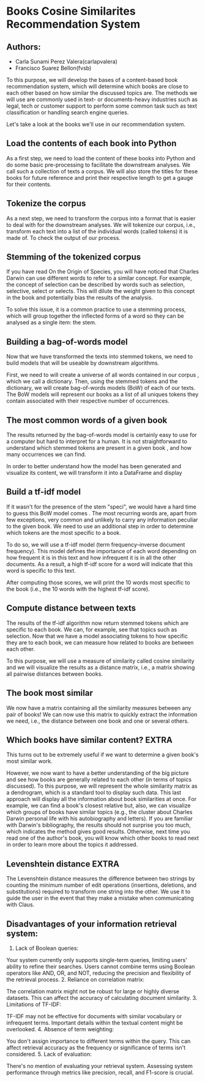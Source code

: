 # Books Cosine Similarites Recommendation System

## Authors:
- Carla Sunami Perez Valera(carlapvalera)
- Francisco Suarez Bellon(fvsb)

To this purpose, we will develop the bases of a content-based book recommendation system, which will determine which books are close to each other based on how similar the discussed topics are. The methods we will use are commonly used in text- or documents-heavy industries such as legal, tech or customer support to perform some common task such as text classification or handling search engine queries.

Let's take a look at the books we'll use in our recommendation system.

## Load the contents of each book into Python
As a first step, we need to load the content of these books into Python and do some basic pre-processing to facilitate the downstream analyses. We call such a collection of texts a corpus. We will also store the titles for these books for future reference and print their respective length to get a gauge for their contents.


## Tokenize the corpus
As a next step, we need to transform the corpus into a format that is easier to deal with for the downstream analyses. We will tokenize our corpus, i.e., transform each text into a list of the individual words (called tokens) it is made of. To check the output of our process.


## Stemming of the tokenized corpus
If you have read On the Origin of Species, you will have noticed that Charles Darwin can use different words to refer to a similar concept. For example, the concept of selection can be described by words such as selection, selective, select or selects. This will dilute the weight given to this concept in the book and potentially bias the results of the analysis.

To solve this issue, it is a common practice to use a stemming process, which will group together the inflected forms of a word so they can be analysed as a single item: the stem. 


## Building a bag-of-words model
Now that we have transformed the texts into stemmed tokens, we need to build models that will be useable by downstream algorithms.

First, we need to will create a universe of all words contained in our corpus , which we call a dictionary. Then, using the stemmed tokens and the dictionary, we will create bag-of-words models (BoW) of each of our texts. The BoW models will represent our books as a list of all uniques tokens they contain associated with their respective number of occurrences.


## The most common words of a given book
The results returned by the bag-of-words model is certainly easy to use for a computer but hard to interpret for a human. It is not straightforward to understand which stemmed tokens are present in a given book , and how many occurrences we can find.

In order to better understand how the model has been generated and visualize its content, we will transform it into a DataFrame and display 


## Build a tf-idf model
If it wasn't for the presence of the stem "speci", we would have a hard time to guess this BoW model comes . The most recurring words are, apart from few exceptions, very common and unlikely to carry any information peculiar to the given book. We need to use an additional step in order to determine which tokens are the most specific to a book.

To do so, we will use a tf-idf model (term frequency–inverse document frequency). This model defines the importance of each word depending on how frequent it is in this text and how infrequent it is in all the other documents. As a result, a high tf-idf score for a word will indicate that this word is specific to this text.

After computing those scores, we will print the 10 words most specific to the book (i.e., the 10 words with the highest tf-idf score).


## Compute distance between texts
The results of the tf-idf algorithm now return stemmed tokens which are specific to each book. We can, for example, see that topics such as selection. Now that we have a model associating tokens to how specific they are to each book, we can measure how related to books are between each other.

To this purpose, we will use a measure of similarity called cosine similarity and we will visualize the results as a distance matrix, i.e., a matrix showing all pairwise distances between  books.


## The book most similar 
We now have a matrix containing all the similarity measures between any pair of books! We can now use this matrix to quickly extract the information we need, i.e., the distance between one book and one or several others.


## Which books have similar content? EXTRA
This turns out to be extremely useful if we want to determine a given book's most similar work. 

However, we now want to have a better understanding of the big picture and see how  books are generally related to each other (in terms of topics discussed). To this purpose, we will represent the whole similarity matrix as a dendrogram, which is a standard tool to display such data. This last approach will display all the information about book similarities at once. For example, we can find a book's closest relative but, also, we can visualize which groups of books have similar topics (e.g., the cluster about Charles Darwin personal life with his autobiography and letters). If you are familiar with Darwin's bibliography, the results should not surprise you too much, which indicates the method gives good results. Otherwise, next time you read one of the author's book, you will know which other books to read next in order to learn more about the topics it addressed.



## Levenshtein distance EXTRA
The Levenshtein distance measures the difference between two strings by counting the minimum number of edit operations (insertions, deletions, and substitutions) required to transform one string into the other.
We use it to guide the user in the event that they make a mistake when communicating with Claus.

## Disadvantages of your information retrieval system:
1. Lack of Boolean queries:

Your system currently only supports single-term queries, limiting users' ability to refine their searches.
Users cannot combine terms using Boolean operators like AND, OR, and NOT, reducing the precision and flexibility of the retrieval process.
2. Reliance on correlation matrix:

The correlation matrix might not be robust for large or highly diverse datasets.
This can affect the accuracy of calculating document similarity.
3. Limitations of TF-IDF:

TF-IDF may not be effective for documents with similar vocabulary or infrequent terms.
Important details within the textual content might be overlooked.
4. Absence of term weighting:

You don't assign importance to different terms within the query.
This can affect retrieval accuracy as the frequency or significance of terms isn't considered.
5. Lack of evaluation:

There's no mention of evaluating your retrieval system.
Assessing system performance through metrics like precision, recall, and F1-score is crucial.